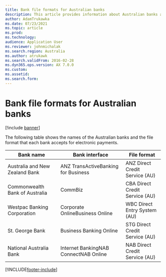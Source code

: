 ```yaml
---
title: Bank file formats for Australian banks
description: This article provides information about Australian banks and the file formats that they accept for electronic payments.
author: AdamTrukawka
ms.date: 07/23/2021
ms.topic: article
ms.prod: 
ms.technology: 
audience: Application User
ms.reviewer: johnmichalak
ms.search.region: Australia
ms.author: atrukawk
ms.search.validFrom: 2016-02-28
ms.dyn365.ops.version: AX 7.0.0
ms.custom: 
ms.assetid: 
ms.search.form: 
---
```


# Bank file formats for Australian banks

[!include [banner](../../includes/banner.md)]

The following table shows the names of the Australian banks and the file format that each bank accepts for electronic payments.
 
| Bank name                      | Bank interface                        | File format                    |
|--------------------------------|---------------------------------------|--------------------------------|
| Australia and New Zealand Bank | ANZ TransActiveBanking for Business   | ANZ Direct Credit Service (AU) |
| Commonwealth Bank of Australia | CommBiz                               | CBA Direct Credit Service (AU) |
| Westpac Banking Corporation    | Corporate OnlineBusiness Online       | WBC Direct Entry System (AU)   |
| St. George Bank                | Business Banking Online               | STG Direct Credit Service (AU) |
| National Australia Bank        | Internet BankingNAB ConnectNAB Online | NAB Direct Credit Service (AU) |

[!INCLUDE[footer-include](../../../includes/footer-banner.md)]
